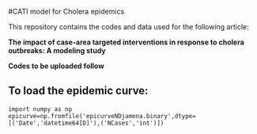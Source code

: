 #CATI model for Cholera epidemics

This repository contains the codes and data used for the following article:
 
__The impact of case-area targeted interventions in response to cholera outbreaks: A modeling study__

__Codes to be uploaded follow__


## To load the epidemic curve:

```
import numpy as np
epicurve=np.fromfile('epicurveNDjamena.binary',dtype=[('Date','datetime64[D]'),('NCases','int')])
```
